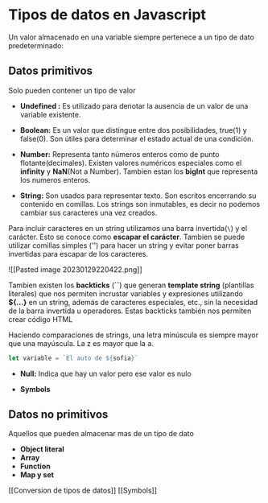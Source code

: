 # Tipos de datos en Javascript

Un valor almacenado en una variable siempre pertenece a un tipo de dato predeterminado:

## Datos primitivos

Solo pueden contener un tipo de valor 

-   **Undefined :** Es utilizado para denotar la ausencia de un valor de una variable existente.

-   **Boolean:** Es un valor que distingue entre dos posibilidades, true(1) y false(0). Son útiles para determinar el estado actual de una condición.

-   **Number:** Representa tanto números enteros como de punto flotante(decimales). Existen valores numéricos especiales como el **infinity** y **NaN**(Not a Number). Tambien estan los **bigInt** que representa los numeros enteros.
 
-   **String:** Son usados para representar texto. Son escritos encerrando su contenido en comillas. Los strings son inmutables, es decir no podemos cambiar sus caracteres una vez creados.

Para incluir caracteres en un string utilizamos una barra invertida(`\`) y el carácter. Esto se conoce como **escapar el carácter**. Tambien se puede utilizar comillas simples ('') para hacer un string y evitar poner barras invertidas para escapar de los caracteres.

![[Pasted image 20230129220422.png]]
   
Tambien existen los **backticks** (**\`\`**)  que generan **template string** (plantillas literales) que nos permiten incrustar variables y expresiones utilizando **${…}** en un string, además de caracteres especiales, etc., sin la necesidad de la barra invertida u operadores. Estas backticks también nos permiten crear código HTML   

Haciendo comparaciones de strings, una letra minúscula es siempre mayor que una mayúscula. La z es mayor que la a.

```javascript
let variable = `El auto de ${sofia}`
```

-   **Null:** Indica que hay un valor pero ese valor es nulo

* **Symbols**

## Datos no primitivos

Aquellos que pueden almacenar mas de un tipo de dato

-  **Object literal**
-   **Array**
-   **Function**
-  **Map y set** 

[[Conversion de tipos de datos]]
[[Symbols]]




